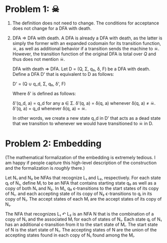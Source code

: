 # Problem 1: ☠

1.  The definition does not need to change. The conditions for acceptance does
    not change for a DFA with death.
2.  DFA ⇒ DFA with death. A DFA is already a DFA with death, as the latter is
    simply the former with an expanded codomain for its transition function, ☠,
    as well as additional behavior if a transition sends the machine to ☠.
    However, the transition function of the original DFA is total over $Q$ and
    thus does not mention ☠.

    DFA with death ⇒ DFA. Let D = (Q, Σ, q₀, δ, F) be a DFA with death. Define
    a DFA D' that is equivalent to D as follows:

    D' = (Q ∪ q_d, Σ, q₀, δ', F)

    Where δ' is defined as follows:

    δ'(q_d, a) = q_d for any a ∈ Σ.
    δ'(q, a) = δ(q, a) whenever δ(q, a) ≠ ☠.
    δ'(q, a) = q_d whenever δ(q, a) = ☠.

    In other words, we create a new state q_d in D' that acts as a dead state
    that we transition to whenever we would have transitioned to ☠ in D.


# Problem 2: Embedding

(The mathematical formalization of the embedding is extremely tedious. I am
happy if people capture this high-level description of the construction and the
formalization is _roughly_ there.)

Let N₁ and N₂ be NFAs that recognize L₁ and L₂, respectively. For each state qᵢ
of N₁, define Mᵢ to be an NFA that contains starting state q₀ as well as a copy
of both N₁ and N₂. In Mᵢ, q₀ ϵ-transitions to the start states of its copy of
N₁. and each accepting state of its copy of N₂ ϵ-transitions to qᵢ in its copy
of N₁. The accept states of each Mᵢ are the accept states of its copy of N₁.

The NFA that recognizes L₁ ↶ L₂ is an NFA N that is the combination of a copy
of N₁ and the associated Mᵢ for each of states of N₁. Each state qᵢ of N₁ has
an additional ϵ-transition from it to the start state of Mᵢ. The start state of
N is the start state of N₁. The accepting states of N are the union of the
accepting states found in each copy of N₁ found among the Mᵢ.
